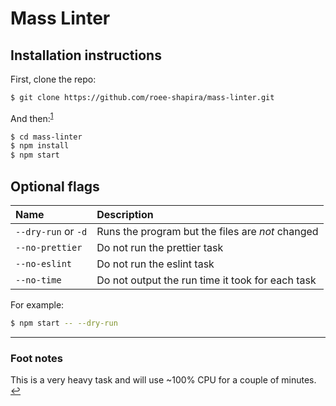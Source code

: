 # Mass Linter

## Installation instructions

First, clone the repo:

```bash
$ git clone https://github.com/roee-shapira/mass-linter.git
```

<span id="and-then">And then:<sup>[1](#heavy-task)</sup></span>

```bash
$ cd mass-linter
$ npm install
$ npm start
```

## Optional flags

| Name                | Description                                      |
| :------------------ | :----------------------------------------------- |
| `--dry-run` or `-d` | Runs the program but the files are *not* changed |
| `--no-prettier`     | Do not run the prettier task                     |
| `--no-eslint`       | Do not run the eslint task                       |
| `--no-time`         | Do not output the run time it took for each task |


For example:

```bash
$ npm start -- --dry-run
```

____

### Foot notes

<span id="heavy-task">This is a very heavy task and will use ~100% CPU for a couple of minutes. [&#x21A9;](#and-then)</span>
